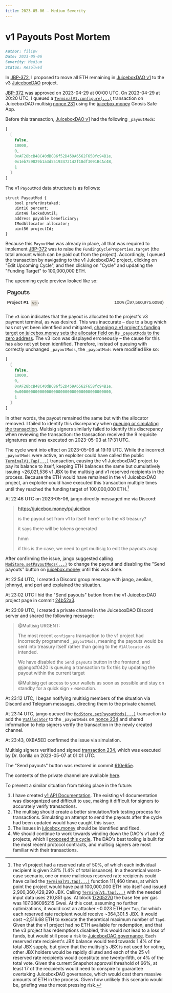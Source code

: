 ```yaml
---
title: 2023-05-06 – Medium Severity
---
```


# v1 Payouts Post Mortem

```md
Author: filipv
Date: 2023-05-06
Severity: Medium
Status: Resolved
```

In [JBP-372](https://www.jbdao.org/p/372), I proposed to move all ETH remaining in [JuiceboxDAO v1](https://juicebox.money/p/juicebox) to the v3 [JuiceboxDAO](https://juicebox.money/@juicebox) project.

[JBP-372](https://www.jbdao.org/p/372) was approved on 2023-04-29 at 00:00 UTC. On 2023-04-29 at 20:20 UTC, I queued a [`TerminalV1.configure(...)`](/dev/deprecated/juice-contracts-v1/terminalv1/#configure) transaction on JuiceboxDAO multisig [nonce 231](https://app.safe.global/transactions/tx?safe=eth:0xAF28bcB48C40dBC86f52D459A6562F658fc94B1e&id=multisig_0xAF28bcB48C40dBC86f52D459A6562F658fc94B1e_0xaea2f53b25d9ef824f1d8fff9e850da45852a3ef222237448a8e1362ef3b8a37) using the [juicebox.money](https://juicebox.money) Gnosis Safe App.

Before this transaction, [JuiceboxDAO v1](https://juicebox.money/p/juicebox) had the following `_payoutMods`:

```js
[
  [
    false,
    10000,
    0,
    0xAF28bcB48C40dBC86f52D459A6562F658fc94B1e,
    0x1eb759829b1a3d55193472142f18df3091BcAc4B,
    1
  ]
]
```

The v1 `PayoutMod` data structure is as follows:

```sol
struct PayoutMod {
    bool preferUnstaked;
    uint16 percent;
    uint48 lockedUntil;
    address payable beneficiary;
    IModAllocator allocator;
    uint56 projectId;
}
```

Because this `PayoutMod` was already in place, all that was required to implement [JBP-372](https://www.jbdao.org/p/372) was to raise the `FundingCycleProperties.target` (the total amount which can be paid out from the project). Accordingly, I queued the transaction by navigating to the v1 JuiceboxDAO project, clicking on "Edit Upcoming Cycle", and then clicking on "Cycle" and updating the "Funding Target" to 100,000,000 ETH.

The upcoming cycle preview looked like so:

![](preview-payouts.png)

The `v3` icon indicates that the payout is allocated to the project's v3 payment terminal, as was desired. This was inaccurate – due to a bug which has not yet been identified and mitigated, [changing a v1 project's funding target on juicebox.money sets the allocator field on its `_payoutMods` to the zero address](https://discord.com/channels/775859454780244028/866040669712678942/1104607423823614003). The v3 icon was displayed erroneously – the cause for this has also not yet been identified. Therefore, instead of queuing with correctly unchanged `_payoutMods`, the `_payoutMods` were modified like so:

```js
[
  [
    false,
    10000,
    0,
    0xAF28bcB48C40dBC86f52D459A6562F658fc94B1e,
    0x0000000000000000000000000000000000000000,
    1
  ]
]
```

In other words, the payout remained the same but with the allocator removed. I failed to identify this discrepancy when [queuing or simulating the transaction](https://discord.com/channels/775859454780244028/991382812718551060/1102004295479595019). Multisig signers similarly failed to identify this discrepancy when reviewing the transaction: the transaction received the 9 requisite signatures and was executed on 2023-05-03 at 17:31 UTC.

The cycle went into effect on 2023-05-06 at 19:19 UTC. While the incorrect `_payoutMods` were active, an exploiter could have called the public [`TerminalV1.Tap(...)`](/dev/deprecated/juice-contracts-v1/terminalv1/#tap) transaction, causing the v1 JuiceboxDAO project to pay its balance to itself, keeping ETH balances the same but cumulatively issuing ~26,021,536 v1 JBX to the multisig and v1 reserved recipients in the process. Because the ETH would have remained in the v1 JuiceboxDAO project, an exploiter could have executed this transaction multiple times until they reached the funding target of 100,000,000 ETH.[^1]

At 22:46 UTC on 2023-05-06, jango directly messaged me via Discord:

> https://juicebox.money/p/juicebox
>
> is the payout set from v1 to itself here? or to the v3 treasury?
>
> it says there will be tokens generated
>
> hmm
>
> if this is the case, we need to get multisig to edit the payouts asap

After confirming the issue, jango suggested calling [`ModStore.setPayoutMods(...)`](/dev/deprecated/juice-contracts-v1/modstore/#setpayoutmods) to change the payout and disabling the "Send payouts" button on [juicebox.money](https://juicebox.money) until this was done.

At 22:54 UTC, I created a Discord group message with jango, aeolian, johnnyd, and peri and explained the situation.

At 23:02 UTC I hid the "Send payouts" button from the v1 JuiceboxDAO project page in commit [24b52a3](https://github.com/jbx-protocol/juice-interface/commit/24b52a32382d3246e824028fe662d05a0522e411).

At 23:09 UTC, I created a private channel in the JuiceboxDAO Discord server and shared the following message:

> @Multisig URGENT:
>
> The most recent `configure` transaction to the v1 project had incorrectly programmed `_payoutMods`, meaning the payouts would be sent into treasury itself rather than going to the `V1Allocator` as intended.
>
> We have disabled the `Send payouts` button in the frontend, and @jango#0420 is queuing a transaction to fix this by updating the payout within the current target
>
> @Multisig get access to your wallets as soon as possible and stay on standby for a quick sign + execution.

At 23:12 UTC, I began notifying multisig members of the situation via Discord and Telegram messages, directing them to the private channel.

At 23:14 UTC, jango queued the [`ModStore.setPayoutMods(...)`](/dev/deprecated/juice-contracts-v1/modstore/#setpayoutmods) transaction to add the [`V1Allocator`](https://etherscan.io/address/0x1eb759829b1a3d55193472142f18df3091BcAc4B) to the `_payoutMods` on [nonce 234](https://app.safe.global/transactions/tx?safe=eth:0xAF28bcB48C40dBC86f52D459A6562F658fc94B1e&id=multisig_0xAF28bcB48C40dBC86f52D459A6562F658fc94B1e_0xa4061f82799c89de266baaa16e92eaf484bfba5c35bbfa175e38383faf38441e) and shared information to help signers verify the transaction in the newly created channel.

At 23:43, 0XBA5ED confirmed the issue via simulation.

Multisig signers verified and signed [transaction 234](https://app.safe.global/transactions/tx?safe=eth:0xAF28bcB48C40dBC86f52D459A6562F658fc94B1e&id=multisig_0xAF28bcB48C40dBC86f52D459A6562F658fc94B1e_0xa4061f82799c89de266baaa16e92eaf484bfba5c35bbfa175e38383faf38441e), which was executed by Dr. Gorilla on 2023-05-07 at 01:01 UTC.

The "Send payouts" button was restored in commit [610e65e](https://github.com/jbx-protocol/juice-interface/commit/610e65ea4899f4269a6bfdc03ca839e47d0de4ae).

The contents of the private channel are available [here](https://docs.juicebox.money/fix-v1-project.html).

To prevent a similar situation from taking place in the future:

1. I have created [v1 API Documentation](/dev/deprecated/juice-contracts-v1/). The existing v1 documentation was disorganized and difficult to use, making it difficult for signers to accurately verify transactions.
2. The multisig should create a better simulation/fork testing process for transactions. Simulating an attempt to send the payouts after the cycle had been updated would have caught this issue.
3. The issues in [juicebox.money](https://juicebox.money) should be identified and fixed.
4. We should continue to work towards winding down the DAO's v1 and v2 projects, which I [proposed this cycle](https://snapshot.org/#/jbdao.eth/proposal/0x622de9370ec22833962b5630680f93dd9e1b8380af9a42d747a166337a7ab229). The DAO's best tooling is built for the most recent protocol contracts, and multisig signers are most familiar with their transactions.

[^1]: The v1 project had a reserved rate of 50%, of which each individual recipient is given 2.8% (1.4% of total issuance). In a theoretical worst-case scenario, one or more malicious reserved rate recipients could have called the [`TerminalV1.Tap(...)`](/dev/deprecated/juice-contracts-v1/terminalv1/#tap) function 111,460 times, at which point the project would have paid 100,000,000 ETH into itself and issued 2,900,360,429,290 JBX. Calling [`TerminalV1.Tap(...)`](/dev/deprecated/juice-contracts-v1/terminalv1/#tap) with the needed input data uses 210,851 gas. At block [17205270](https://etherscan.io/block/17205270) the base fee per gas was 107.086095215 Gwei. At this cost, assuming no further optimizations, it would cost an attacker ~0.023 ETH per `Tap`, for which each reserved rate recipient would receive ~364,301.5 JBX. It would cost ~2,516.68 ETH to execute the theoretical maximum number of `Tap`s. Given that the v1 project had no ETH available for redemption, and that the v3 project has redemptions disabled, this would not lead to a loss of funds, but would still pose a risk to [JuiceboxDAO governance](https://docs.juicebox.money/dao/process/). Each reserved rate recipient's JBX balance would tend towards 1.4% of the total JBX supply, but given that the multisig's JBX is not used for voting, other JBX holders would be rapidly diluted and each of the 25 v1 reserved rate recipients would constitute one twenty-fifth, or 4% of the total vote. Given the current Snapshot approval threshold of 66%, at least 17 of the recipients would need to conspire to guarantee overtaking JuiceboxDAO governance, which would cost them massive amounts of ETH in the process. Given how unlikely this scenario would be, griefing was the most pressing risk.

